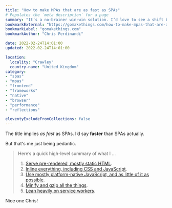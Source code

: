 ```yaml
---
title: "How to make MPAs that are as fast as SPAs"
# Populates the `meta description` for a page
summary: "It’s a no-brainer win-win solution. I’d love to see a shift back to MPAs become the norm in our industry again!"
bookmarkExternal: "https://gomakethings.com/how-to-make-mpas-that-are-as-fast-as-spas/"
bookmarkLabel: "gomakethings.com"
bookmarkAuthor: "Chris Ferdinandi"

date: 2022-02-24T14:01:00
updated: 2022-02-24T14:01:00

location:
  locality: "Crawley"
  country-name: "United Kingdom"
category:
- "spas"
- "mpas"
- "frontend"
- "frameworks"
- "native"
- "browser"
- "performance"
- "reflections"

eleventyExcludeFromCollections: false
---
```


The title implies *as fast* as SPAs. I’d say **faster** than SPAs actually.

But that's me just being pedantic.

> Here’s a quick high-level summary of what I &hellip;
>
> 1. [Serve pre-rendered, mostly static HTML](https://gomakethings.com/how-to-make-mpas-that-are-as-fast-as-spas/#serve-pre-rendered-mostly-static-html).
> 2. [Inline everything, including CSS and JavaScript](https://gomakethings.com/how-to-make-mpas-that-are-as-fast-as-spas/#inline-everything-including-css-and-javascript).
> 3. [Use mostly platform-native JavaScript, and as little of it as possible](https://gomakethings.com/how-to-make-mpas-that-are-as-fast-as-spas/#use-mostly-platform-native-javascript-and-as-little-of-it-as-possible).
> 4. [Minify and gzip all the things](https://gomakethings.com/how-to-make-mpas-that-are-as-fast-as-spas/#minify-and-gzip-all-the-things).
> 5. [Lean heavily on service workers](https://gomakethings.com/how-to-make-mpas-that-are-as-fast-as-spas/#lean-heavily-on-service-workers).

Nice one Chris!
